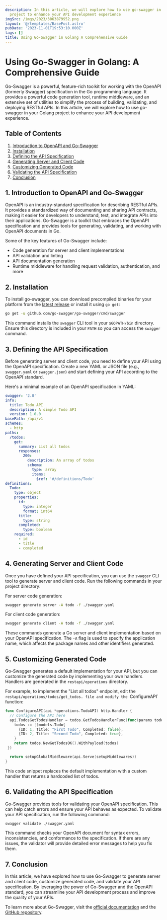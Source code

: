 ```yaml
---
description: In this article, we will explore how to use go-swagger in your Golang
  project to enhance your API development experience
imgSrc: /imgs/2023/3063879952.png
layout: '@/templates/BasePost.astro'
pubDate: '2023-11-01T19:53:10.000Z'
tags: []
title: Using Go-Swagger in Golang A Comprehensive Guide
---
```


# Using Go-Swagger in Golang: A Comprehensive Guide

Go-Swagger is a powerful, feature-rich toolkit for working with the OpenAPI (formerly Swagger) specification in the Go programming language. It provides a powerful code generation tool, runtime middleware, and an extensive set of utilities to simplify the process of building, validating, and deploying RESTful APIs. In this article, we will explore how to use go-swagger in your Golang project to enhance your API development experience.

## Table of Contents

1. [Introduction to OpenAPI and Go-Swagger](#introduction)
2. [Installation](#installation)
3. [Defining the API Specification](#defining-api)
4. [Generating Server and Client Code](#generating-server-client)
5. [Customizing Generated Code](#customizing)
6. [Validating the API Specification](#validating)
7. [Conclusion](#conclusion)

<a name="introduction"></a>
## 1. Introduction to OpenAPI and Go-Swagger

OpenAPI is an industry-standard specification for describing RESTful APIs. It provides a standardized way of documenting and sharing API contracts, making it easier for developers to understand, test, and integrate APIs into their applications. Go-Swagger is a toolkit that embraces the OpenAPI specification and provides tools for generating, validating, and working with OpenAPI documents in Go.

Some of the key features of Go-Swagger include:

- Code generation for server and client implementations
- API validation and linting
- API documentation generation
- Runtime middleware for handling request validation, authentication, and more

<a name="installation"></a>
## 2. Installation

To install go-swagger, you can download precompiled binaries for your platform from the [latest release](https://github.com/go-swagger/go-swagger/releases/latest) or install it using `go get`:

```sh
go get -u github.com/go-swagger/go-swagger/cmd/swagger
```

This command installs the `swagger` CLI tool in your `$GOPATH/bin` directory. Ensure this directory is included in your `PATH` so you can access the `swagger` command.

<a name="defining-api"></a>
## 3. Defining the API Specification

Before generating server and client code, you need to define your API using the OpenAPI specification. Create a new YAML or JSON file (e.g., `swagger.yaml` or `swagger.json`) and start defining your API according to the OpenAPI standard.

Here's a minimal example of an OpenAPI specification in YAML:

```yaml
swagger: '2.0'
info:
  title: Todo API
  description: A simple Todo API
  version: 1.0.0
basePath: /api/v1
schemes:
  - http
paths:
  /todos:
    get:
      summary: List all todos
      responses:
        200:
          description: An array of todos
          schema:
            type: array
            items:
              $ref: '#/definitions/Todo'
definitions:
  Todo:
    type: object
    properties:
      id:
        type: integer
        format: int64
      title:
        type: string
      completed:
        type: boolean
    required:
      - id
      - title
      - completed
```

<a name="generating-server-client"></a>
## 4. Generating Server and Client Code

Once you have defined your API specification, you can use the `swagger` CLI tool to generate server and client code. Run the following commands in your project directory:

For server code generation:

```sh
swagger generate server -A todo -f ./swagger.yaml
```

For client code generation:

```sh
swagger generate client -A todo -f ./swagger.yaml
```

These commands generate a Go server and client implementation based on your OpenAPI specification. The `-A` flag is used to specify the application name, which affects the package names and other identifiers generated.

<a name="customizing"></a>
## 5. Customizing Generated Code

Go-Swagger generates a default implementation for your API, but you can customize the generated code by implementing your own handlers. Handlers are generated in the `restapi/operations` directory.

For example, to implement the "List all todos" endpoint, edit the `restapi/operations/todos/get_todos. file and modify the `ConfigureAPI` function:

```go
func ConfigureAPI(api *operations.TodoAPI) http.Handler {
  // Configure the API here
  api.TodosGetTodosHandler = todos.GetTodosHandlerFunc(func(params todos.GetTodosParams) middleware.Responder {
    todos := []models.Todo{
      {ID: 1, Title: "First Todo", Completed: false},
      {ID: 2, Title: "Second Todo", Completed: true},
    }
    return todos.NewGetTodosOK().WithPayload(todos)
 })

  return setupGlobalMiddleware(api.Serve(setupMiddlewares))
}
```

This code snippet replaces the default implementation with a custom handler that returns a hardcoded list of todos.

<a name="validating"></a>
## 6. Validating the API Specification

Go-Swagger provides tools for validating your OpenAPI specification. This can help catch errors and ensure your API behaves as expected. To validate your API specification, run the following command:

```sh
swagger validate ./swagger.yaml
```

This command checks your OpenAPI document for syntax errors, inconsistencies, and conformance to the specification. If there are any issues, the validator will provide detailed error messages to help you fix them.

<a name="conclusion"></a>
## 7. Conclusion

In this article, we have explored how to use Go-Swagger to generate server and client code, customize generated code, and validate your API specification. By leveraging the power of Go-Swagger and the OpenAPI standard, you can streamline your API development process and improve the quality of your APIs.

To learn more about Go-Swagger, visit the [official documentation](https://goswagger.io/) and the [GitHub repository](https://github.com/go-swagger/go-swagger).